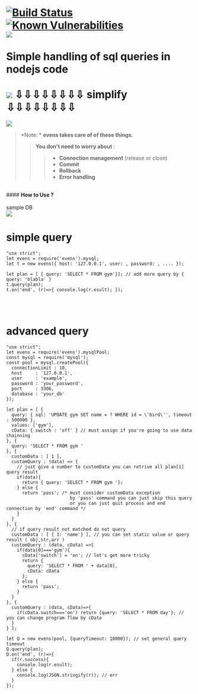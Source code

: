 [![Build Status](https://travis-ci.org/xexi/evens.svg?branch=master)](https://travis-ci.org/xexi/evens) &nbsp;<a href="https://snyk.io/test/github/xexi/evens"><img src="https://snyk.io/test/github/xexi/evens/badge.svg" alt="Known Vulnerabilities" data-canonical-src="https://snyk.io/test/github/xexi/evens" style="max-width:100%;"></a><br>
<img src="http://postfiles5.naver.net/MjAxNzAzMTVfMjMz/MDAxNDg5NTY4NjY0OTEw.NW1l-5VOppvl5pdxBfUnBJGv5bmnM7NM6sPoUr4fNQwg.c44oVld7u1gitW1YDpk-B9qGKrTKlkqSrfkjGpQyllYg.PNG.synth9/ev.PNG?type=w2"></img>
<br>
<br><b>Simple handling of sql queries in nodejs code</b>
<br><br>
<img src="http://postfiles16.naver.net/MjAxNzEwMTVfMTQ0/MDAxNTA4MDE5Nzg3NTUw.flwAWyTeSFo8dqq3rtpd_ubCECFDmnNNaB3174lvBB0g.LY5gvl-JfjaojhtsIWlvS3HRUnTjvIGE9seXarOoqaEg.JPEG.synth9/ori.JPG?type=w2"></img>
<b>⇩⇩⇩⇩⇩⇩⇩⇩ simplify ⇩⇩⇩⇩⇩⇩⇩⇩</b>
===================
<img src="http://postfiles13.naver.net/MjAxNzEwMTVfMjg4/MDAxNTA4MDE5ODMyOTE5.Rkwc3ftBAztDb1ZHPku9au6WLSnh6Yr_3foE1WiC4XAg.heV9EJpnWT5ic_kPC-EJ955uQWVjQs-7Dr5CJnzNTQgg.JPEG.synth9/ori2.JPG?type=w2"></img>
<br>
> *Note: * <b> evens takes care of of these things. </b>
>> <b>You don't need to worry about </b>:
>>> - **Connection management** (release or close)
>>> - **Commit**
>>> - **Rollback**
>>> - **Error handling**

<br>
#### <b>How to Use ? </b><br><br>
sample DB
<br>
<img src="http://postfiles12.naver.net/MjAxNzAzMjJfNSAg/MDAxNDkwMTUwODY4MTQ4.Z5KxDrrNyRgB42XJMAkGEPAT88DD8nWrhaHgWWQdNQsg.g9mqlU1JUriax-jNoBElUIfiyVRiXgVSz7V0uj9dmU4g.PNG.synth9/dd.PNG?type=w2"></img>

# simple query
```
"use strict";
let evens = require('evens').mysql;
let t = new evens({ host: '127.0.0.1', user: , password: , .... });

let plan = [ { query: 'SELECT * FROM gym'}]; // add more query by { query: 'blabla' }
t.query(plan);
t.on('end', (r)=>{ console.log(r.esult); });
```
<br><br>

# advanced query
```
"use strict";
let evens = require('evens').mysqlPool;
const mysql = require('mysql');
const pool = mysql.createPool({
  connectionLimit : 10,
  host     : '127.0.0.1', 
  user     : 'example',
  password : 'your_password',
  port     : 3306,
  database : 'your_db'
});

let plan = [ {
  query: { sql: 'UPDATE gym SET name = ? WHERE id = \'bird\'', timeout : 500000 },
  values: ['gym'],
  cData: { switch : 'off' } // must assign if you're going to use data chainning
}, {
  query: 'SELECT * FROM gym '
}, {
  customData : [ 1 ],
  customQuery : (data) => {
    // just give a number to customData you can retrive all plan[1] query result 
    if(data){
      return { query: 'SELECT * FROM gym '};
    } else {
      return 'pass'; /* must consider customData exception 
                        by 'pass' command you can just skip this query
                        or you can just quit process and end connection by 'end' command */
    }
  }
}, {
  // if query result not matched do not query
  customData : [ { 1: 'name'} ], // you can set static value or query result ( obj,str,arr )
  customQuery : (data, cData) =>{
    if(data[0]==='gym'){
      cData['switch'] = 'on'; // let's get more tricky
      return {
        query: 'SELECT * FROM ' + data[0],
        cData: cData 
      };
    } else {
      return 'pass'; 
    }
  }
}, {
  customQuery : (data, cData)=>{
    if(cData.switch==='on') return {query: 'SELECT * FROM day'}; // you can change program flow by cData   
  }
} ];

let Q = new evens(pool, {queryTimeout: 10000}); // set general query timeout
Q.query(plan);
Q.on('end', (r)=>{
  if(r.success){
    console.log(r.esult);    
  } else {
    console.log(JSON.stringify(r)); // err
  }
});
```
 
